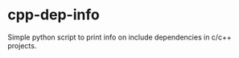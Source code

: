 cpp-dep-info
============

Simple python script to print info on include dependencies in c/c++ projects.